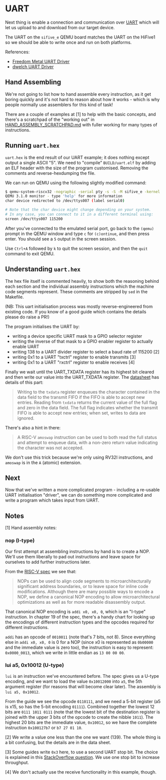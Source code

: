 # UART

Next thing is enable a connection and communication over [UART](https://en.wikipedia.org/wiki/Universal_asynchronous_receiver-transmitter) which will let us upload to and download from our target device.

The UART on the `sifive_e` QEMU board matches the UART on the HiFive1 so we should be able to write once and run on both platforms.

References:

- [Freedom Metal UART Driver](https://github.com/sifive/freedom-metal/blob/6d69e6d48babe4472a6f4671b832cb7df941f274/src/drivers/sifive%2Cuart0.c)
- [dwelch UART Driver](https://github.com/dwelch67/sifive_samples/blob/e93a68e4dfed9f0cc5e3d23cc4ac7c4176f15b98/hifive1/uart02/notmain.c)

## Hand Assembling

We're not going to list how to hand assemble every instruction, as it get boring quickly and it's not hard to reason about how it works - which is why people normally use assemblers for this kind of task!

There are a couple of examples at [1] to help with the basic concepts, and there's a scratchpad of the "working out" in [HAND_ASSEMBLY_SCRATCHPAD.md](../guides/HAND_ASSEMBLY_SCRATCHPAD.md) with fuller working for many types of instructions.

## Running `uart.hex`

`uart.hex` is the end result of our UART example; it does nothing except output a single ASCII "5". We need to "compile" `BUILD/uart.elf` by adding an ELF header with the size of the program customised. Removing the comments and reverse-hexdumping the file.

We can run on QEMU using the following slightly modified command:

```bash
$ qemu-system-riscv32 -nographic -serial pty -s -S -M sifive_e -kernel BUILD/uart.elf
QEMU 3.1.0 monitor - type 'help' for more information
char device redirected to /dev/ttys007 (label serial0)

# Note that the char device might change depending on your system.
# In any case, you can connect to it in a different terminal using:
screen /dev/ttys007 115200
```

After you've connected to the emulated serial port, go back to the `(qemu)` prompt in the QEMU window and type `c` for `(c)ontinue`, and then press enter. You should see a `5` output in the screen session.

Use `Ctrl+A` followed by `k` to quit the screen session, and then the `quit` command to exit QEMU.

## Understanding `uart.hex`

The hex file itself is commented heavily, to show both the reasoning behind each section and the individual assembly instructions which the machine code segments represent. These comments are stripped by `sed` in the Makefile.

(NB: This uart initialisation process was mostly reverse-engineered from existing code. If you know of a good guide which contains the details please do raise a PR!)

The program initialises the UART by:

- writing a device specific UART mask to a GPIO selector register
- writing the inverse of that mask to a GPIO enabler register to actually enable UART
- writing 138 to a UART divider register to select a baud rate of 115200 [2]
- writing 0x1 to a UART "txctrl" register to enable transmits [3]
- writing 0x1 to a UART "rxctrl" register to enable receives [4]

Finally we wait until the UART\_TXDATA register has its highest bit cleared and then write our value into the UART\_TXDATA register. The [datasheet](https://sifive.cdn.prismic.io/sifive%2F4d063bf8-3ae6-4db6-9843-ee9076ebadf7_fe310-g000.pdf) has details of this part:

> Writing to the `txdata` register enqueues the character contained in the data field to the transmit FIFO if the FIFO is able to accept new entries. Reading from `txdata` returns the current value of the full flag and zero in the data field.
> The full flag indicates whether the transmit FIFO is able to accept new entries; when set, writes to data are ignored.

There's also a hint in there:

> A RISC-V `amoswap` instruction can be used to both read the full status and attempt to enqueue data, with a non-zero return value indicating the character was not accepted.

We don't use this trick because we're only using RV32I instructions, and `amoswap` is in the `A` (atomic) extension.

## Next

Now that we've written a more complicated program - including a re-usable UART initialisation "driver", we can do something more complicated and write a program which takes input from UART.

## Notes

[1] Hand assembly notes:

### nop (I-type)

Our first attempt at assembling instructions by hand is to create a NOP. We'll use them liberally to pad out instructions and leave space for ourselves to add further instructions later.

From the [RISC-V spec](https://content.riscv.org/wp-content/uploads/2017/05/riscv-spec-v2.2.pdf) we see that:

> NOPs can be used to align code segments to microarchitecturally significant address boundaries, or to leave space for inline code modifications. Although there are many possible ways to encode a NOP, we define a canonical NOP encoding to  allow microarchitectural optimizations as well as for more readable disassembly output.

That canonical NOP encoding is `addi x0, x0, 0`, which is an "I-type" instruction. In chapter 19 of the spec, there's a handy chart for looking up the encodings of different instruction types and the opcodes required for different instructions.

`addi` has an opcode of `0010011` (note that's 7 bits, not 8). Since everything else in `addi x0, x0, 0` is 0 for a NOP (since x0 is represented as `0b00000` and the immediate value is zero too), the instruction is easy to represent: `0x0000_0013`, which we write in little endian as `13 00 00 00`.

### lui a5, 0x10012 (U-type)

`lui` is an instruction we've encountered before. The spec gives us a U-type encoding, and we want to load the value `0x10012000` into `a5`, the 5th argument register (for reasons that will become clear later). The assembly is `lui a5, 0x10012`.

From the guide we see the opcode `0110111`, and we need a 5-bit register (a5 is x15, so has the 5-bit encoding `01111`). Combined together the lowest 12 bits are `0111 1011 0111` (note that the lowest bit of the destination register is joined with the upper 3 bits of the opcode to create the nibble `1011`). The highest 20 bits are the immediate value, `0x10012`, so we have the complete instruction `0x100127b7` or `b7 27 01 10`.

[2] We write a value one less than the one we want (139). The whole thing is a bit confusing, but the details are in the data sheet.

[3] Some guides write `0x3` here, to use a second UART stop bit. The choice is explained in this [StackOverflow question](https://electronics.stackexchange.com/questions/29945/one-or-two-uart-stop-bits). We use one stop bit to increase throughput.

[4] We don't actually use the receive functionality in this example, though.
